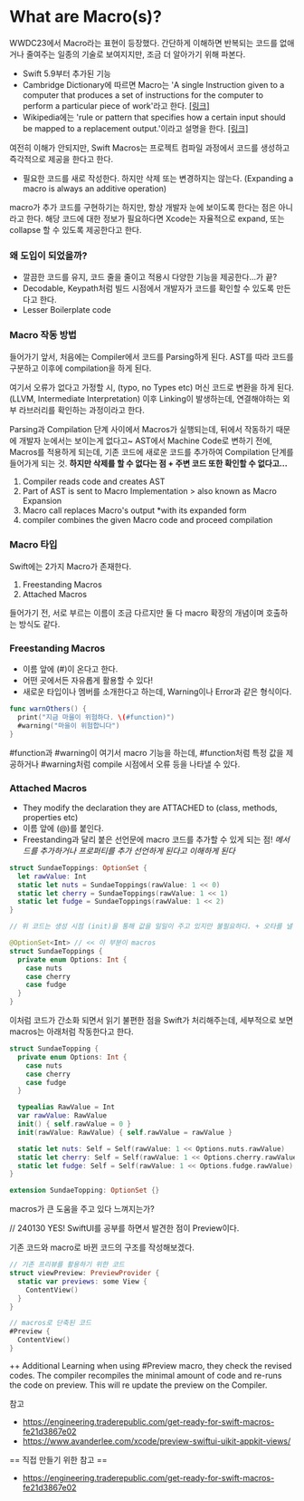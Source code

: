# What are Macro(s)?

WWDC23에서 Macro라는 표현이 등장했다.
간단하게 이해하면 반복되는 코드를 없애거나 줄여주는 일종의 기술로 보여지지만, 조금 더 알아가기 위해 파본다.

- Swift 5.9부터 추가된 기능
- Cambridge Dictionary에 따르면 Macro는 'A single Instruction given to a computer that produces a set of instructions for the computer to perform a particular piece of work'라고 한다. [[링크]](https://dictionary.cambridge.org/ko/%EC%82%AC%EC%A0%84/%EC%98%81%EC%96%B4/macro)
- Wikipedia에는 'rule or pattern that specifies how a certain input should be mapped to a replacement output.'이라고 설명을 한다. [[링크]](https://en.wikipedia.org/wiki/Macro_(computer_science))


여전히 이해가 안되지만, Swift Macros는 프로젝트 컴파일 과정에서 코드를 생성하고 즉각적으로 제공을 한다고 한다.
- 필요한 코드를 새로 작성한다. 하지만 삭제 또는 변경하지는 않는다. (Expanding a macro is always an additive operation)

macro가 추가 코드를 구현하기는 하지만, 항상 개발자 눈에 보이도록 한다는 점은 아니라고 한다.
해당 코드에 대한 정보가 필요하다면 Xcode는 자율적으로 expand, 또는 collapse 할 수 있도록 제공한다고 한다.


### 왜 도입이 되었을까?
- 깔끔한 코드를 유지, 코드 줄을 줄이고 적용시 다양한 기능을 제공한다...가 끝?
- Decodable, Keypath처럼 빌드 시점에서 개발자가 코드를 확인할 수 있도록 만든다고 한다.
- Lesser Boilerplate code


### Macro 작동 방법
들어가기 앞서, 처음에는 Compiler에서 코드를 Parsing하게 된다.
AST를 따라 코드를 구분하고 이후에 compilation을 하게 된다.

여기서 오류가 없다고 가정할 시, (typo, no Types etc)
머신 코드로 변환을 하게 된다. (LLVM, Intermediate Interpretation)
이후 Linking이 발생하는데, 연결해야하는 외부 라브러리를 확인하는 과정이라고 한다.

Parsing과 Compilation 단계 사이에서 Macros가 실행되는데, 뒤에서 작동하기 때문에 개발자 눈에서는 보이는게 없다고~
AST에서 Machine Code로 변하기 전에, Macros를 적용하게 되는데, 기존 코드에 새로운 코드를 추가하여 Compilation 단계를 들어가게 되는 것.
**하지만 삭제를 할 수 없다는 점 + 주변 코드 또한 확인할 수 없다고...**

1. Compiler reads code and creates AST
2. Part of AST is sent to Macro Implementation > also known as Macro Expansion
3. Macro call replaces Macro's output *with its expanded form
4. compiler combines the given Macro code and proceed compilation

### Macro 타입
Swift에는 2가지 Macro가 존재한다.
1. Freestanding Macros
2. Attached Macros

들어가기 전, 서로 부르는 이름이 조금 다르지만 둘 다 macro 확장의 개념이며 호출하는 방식도 같다.

### Freestanding Macros
- 이름 앞에 (#)이 온다고 한다.
- 어떤 곳에서든 자유롭게 활용할 수 있다!
- 새로운 타입이나 멤버를 소개한다고 하는데, Warning이나 Error과 같은 형식이다.

```swift
func warnOthers() {
  print("지금 마을이 위험하다. \(#function)")
  #warning("마을이 위험합니다")
}
```

#function과 #warning이 여기서 macro 기능을 하는데, 
#function처럼 특정 값을 제공하거나 #warning처럼 compile 시점에서 오류 등을 나타낼 수 있다.


### Attached Macros
- They modify the declaration they are ATTACHED to (class, methods, properties etc)
- 이름 앞에 (@)를 붙인다.
- Freestanding과 달리 붙은 선언문에 macro 코드를 추가할 수 있게 되는 점!
*메서드를 추가하거나 프로퍼티를 추가 선언하게 된다고 이해하게 된다*

```swift
struct SundaeToppings: OptionSet {
  let rawValue: Int
  static let nuts = SundaeToppings(rawValue: 1 << 0)
  static let cherry = SundaeToppings(rawValue: 1 << 1)
  static let fudge = SundaeToppings(rawValue: 1 << 2)
}

// 위 코드는 생성 시점 (init)을 통해 값을 일일이 주고 있지만 불필요하다. + 오타를 낼 수 있는 상황이기에 아래처럼 macros를 적용해서 바꿀 수 있다.

@OptionSet<Int> // << 이 부분이 macros
struct SundaeToppings {
  private enum Options: Int {
    case nuts
    case cherry
    case fudge
  }
}
```
이처럼 코드가 간소화 되면서 읽기 불편한 점을 Swift가 처리해주는데, 세부적으로 보면 macros는 아래처럼 작동한다고 한다.

```swift
struct SundaeTopping {
  private enum Options: Int {
    case nuts
    case cherry
    case fudge
  }

  typealias RawValue = Int
  var rawValue: RawValue
  init() { self.rawValue = 0 }
  init(rawValue: RawValue) { self.rawValue = rawValue }

  static let nuts: Self = Self(rawValue: 1 << Options.nuts.rawValue)
  static let cherry: Self = Self(rawValue: 1 << Options.cherry.rawValue)
  static let fudge: Self = Self(rawValue: 1 << Options.fudge.rawValue)
}

extension SundaeTopping: OptionSet {}
```

macros가 큰 도움을 주고 있다 느껴지는가?

// 240130
YES!
SwiftUI를 공부를 하면서 발견한 점이 Preview이다.

기존 코드와 macro로 바뀐 코드의 구조를 작성해보겠다.
```swift
// 기존 프리뷰를 활용하기 위한 코드
struct viewPreview: PreviewProvider {
  static var previews: some View {
    ContentView()
  }
}

// macros로 단축된 코드
#Preview {
  ContentView()
}
```

++ Additional Learning
when using #Preview macro, they check the revised codes.
The compiler recompiles the minimal amount of code and re-runs the code on preview. This will re update the preview on the Compiler.

참고
- https://engineering.traderepublic.com/get-ready-for-swift-macros-fe21d3867e02
- https://www.avanderlee.com/xcode/preview-swiftui-uikit-appkit-views/


== 직접 만들기 위한 참고 ==
- https://engineering.traderepublic.com/get-ready-for-swift-macros-fe21d3867e02